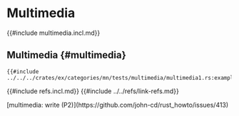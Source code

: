 # Multimedia

{{#include multimedia.incl.md}}

## Multimedia {#multimedia}

```rust,editable
{{#include ../../../crates/ex/categories/mn/tests/multimedia/multimedia1.rs:example}}
```

{{#include refs.incl.md}}
{{#include ../../refs/link-refs.md}}

<div class="hidden">
[multimedia: write (P2)](https://github.com/john-cd/rust_howto/issues/413)
</div>
